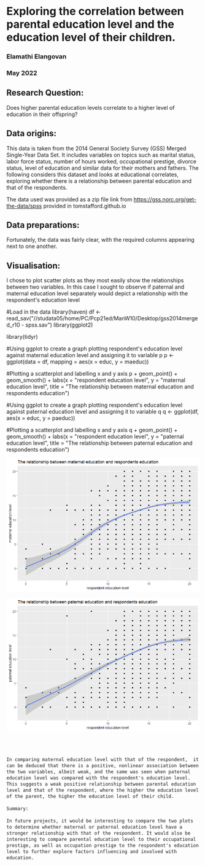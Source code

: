 # Exploring the correlation between parental education level and the education level of their children.

### Elamathi Elangovan
### May 2022

## Research Question: 

Does higher parental education levels correlate to a higher level of education in their offspring?

## Data origins: 

This data is taken from the 2014 General Society Survey (GSS) Merged Single-Year Data Set. It includes variables on topics such as marital status, labor force status, number of hours worked, occupational prestige, divorce status, level of education and similar data for their mothers and fathers. The following considers this dataset and looks at educational correlates, exploring whether there is a relationship between parental education and that of the respondents. 

The data used was provided as a zip file link from https://gss.norc.org/get-the-data/spss provided in tomstafford.github.io 

## Data preparations:

Fortunately, the data was fairly clear, with the required columns appearing next to one another. 

## Visualisation:

I chose to plot scatter plots as they most easily show the relationships between two variables. In this case I sought to observe if paternal and maternal education level separately would depict a relationship with the respondent's education level

#Load in the data 
library(haven)
df <- read_sav("//studata05/home/PC/Pcp21ed/ManW10/Desktop/gss2014merged_r10 - spss.sav")
library(ggplot2)

library(tidyr)


#Using ggplot to create a graph plotting respondent's education level against maternal education level and assigning it to variable p
p <- ggplot(data = df, mapping = aes(x = educ, y = maeduc))

#Plotting a scatterplot and labelling x and y axis
p + geom_point() + geom_smooth() + labs(x = "respondent education level",
                          y = "maternal education level", 
                      title = "The relationship between maternal education and respondents education")

#Using ggplot to create a graph plotting respondent's education level against paternal education level and assigning it to variable q
q <- ggplot(df, aes(x = educ, y = paeduc))

#Plotting a scatterplot and labelling x and y axis
q + geom_point() + geom_smooth() + labs(x = "respondent education level",
                                        y = "paternal education level", 
                                        title = "The relationship between paternal education and respondents education")

![Scatter plot depicting a weak nonlinear postive relationship between maternal education and respondents education](/images/maeduc_vs_educ.png "The relationship between maternal education and respondents education")

![Scatter plot depicting a weak nonlinear postive relationship between paternal education and respondents education](/images/paeduc_vs_educ.png "The relationship between paternal education and respondents education")
```


 
In comparing maternal education level with that of the respondent,  it can be deduced that there is a positive, nonlinear association between the two variables, albeit weak, and the same was seen when paternal education level was compared with the respondent's education level. This suggests a weak positive relationship between parental education level and that of the respondent, where the higher the education level of the parent, the higher the education level of their child. 

Summary:

In future projects, it would be interesting to compare the two plots to determine whether maternal or paternal education level have a stronger relationship with that of the respondent. It would also be interesting to compare parental education level to their occupational prestige, as well as occupation prestige to the respondent's education level to further explore factors influencing and involved with education.